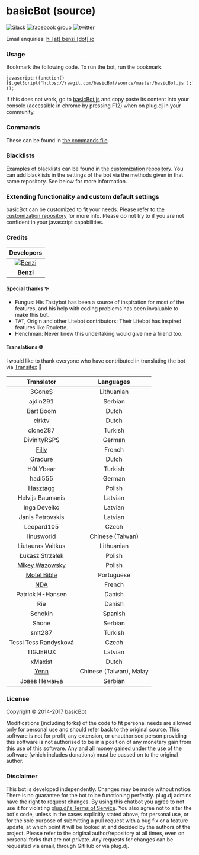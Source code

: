# basicBot (source)

[![Slack](https://basicbot.herokuapp.com/badge.svg)](https://basicbot.herokuapp.com/) [![facebook group](https://img.shields.io/badge/facebook-group-3b5998.svg?style=flat)](https://facebook.com/groups/basicBot) [![twitter](https://img.shields.io/twitter/follow/bscbt.svg?style=social)](https://twitter.com/bscbt)

Email enquiries: [hi [at] benzi [dot] io](mailto:hi@benzi.io)

### Usage

Bookmark the following code. To run the bot, run the bookmark.

```
javascript:(function(){$.getScript('https://rawgit.com/basicBot/source/master/basicBot.js');})();
```

If this does not work, go to [basicBot.js](https://raw.githubusercontent.com/basicBot/source/master/basicBot.js) and copy paste its content into your console (accessible in chrome by pressing F12) when on plug.dj in your community.

### Commands

These can be found in [the commands file](commands.md).

### Blacklists

Examples of blacklists can be found in [the customization repository](https://github.com/basicBot/custom/tree/master/blacklists).
You can add blacklists in the settings of the bot via the methods given in that same repository. See below for more information.


### Extending functionality and custom default settings

basicBot can be customized to fit your needs. Please refer to [the customization repository](https://github.com/basicBot/custom) for more info.
Please do not try to if you are not confident in your javascript capabilities.

<!--
### basicBot Chrome Extension

[Get the Official basicBot Chrome Extension](https://chrome.google.com/webstore/detail/basicbot/bjinmbkeneigmkkkpcmcokphbjkepeie)
-->

### Credits

|Developers|
|:--------:|
 |[![Benzi](https://www.gravatar.com/avatar/a9a9e27f874dadfaf0e21e8ecf8e9833.jpg?s=100)](https://github.com/Benzi)|
 |**[Benzi](https://github.com/Benzi)**|

#### Special thanks :sparkles:

- Fungus: His Tastybot has been a source of inspiration for most of the features, and his help with coding problems has been invaluable to make this bot.
- TAT, Origin and other Litebot contributors: Their Litebot has inspired features like Roulette.
- Henchman: Never knew this undertaking would give me a friend too.

#### Translations :globe_with_meridians:

I would like to thank everyone who have contributed in translating the bot via [Transifex](https://www.transifex.com/basicbot/basicbot) :pray:

|Translator | Languages|
|:---------:|:--------:|
|3GoneS|Lithuanian|
|ajdin291|Serbian|
|Bart Boom|Dutch|
|cirktv|Dutch|
|clone287|Turkish|
|DivinityRSPS|German|
|[Filly](https://github.com/fillylumi)|French|
|Gradure|Dutch|
|H0LYbear|Turkish|
|hadi555|German|
|[Hasztagg](https://github.com/Hasztagg)|Polish|
|Helvijs Baumanis|Latvian|
|Inga Deveiko|Latvian|
|Janis Petrovskis|Latvian|
|Leopard105|Czech|
|linusworld|Chinese (Taiwan)|
|Liutauras Vaitkus|Lithuanian|
|Łukasz Strzałek|Polish|
|[Mikey Wazowsky](https://github.com/MikeyWazowsky)|Polish|
|[Motel Bible](https://github.com/motelbible)|Portuguese|
|[NDA](https://github.com/NDAthereal)|French|
|Patrick H-Hansen|Danish|
|Rie|Danish|
|Schokin|Spanish|
|Shone|Serbian|
|smt287|Turkish|
|Tessi Tess Randysková|Czech|
|TIGJERUX|Latvian|
|xMaxist|Dutch|
|[Yenn](https://twitter.com/tsy_yenn)|Chinese (Taiwan), Malay|
|Јовев Немања|Serbian|

### License

Copyright &copy; 2014-2017 basicBot

Modifications (including forks) of the code to fit personal needs are allowed only for personal use and should refer back to the original source.
This software is not for profit, any extension, or unauthorised person providing this software is not authorised to be in a position of any monetary gain from this use of this software. Any and all money gained under the use of the software (which includes donations) must be passed on to the original author.

### Disclaimer

This bot is developed independently. Changes may be made without notice. There is no guarantee for the bot to be functioning perfectly.
plug.dj admins have the right to request changes.
By using this chatbot you agree to not use it for violating [plug.dj's Terms of Service](https://plug.dj/terms).
You also agree not to alter the bot's code, unless in the cases explicitly stated above, for personal use, or for the sole purpose of submitting a pull request with a bug fix or a feature update, at which point it will be looked at and decided by the authors of the project.
Please refer to the original author/repository at all times, even on personal forks that are not private.
Any requests for changes can be requested via email, through GitHub or via plug.dj.
